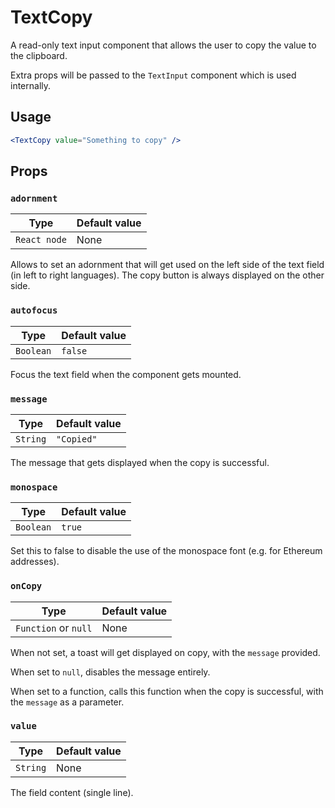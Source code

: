 # TextCopy

A read-only text input component that allows the user to copy the value to the clipboard.

Extra props will be passed to the `TextInput` component which is used internally.

## Usage

```jsx
<TextCopy value="Something to copy" />
```

## Props

### `adornment`

| Type         | Default value |
| ------------ | ------------- |
| `React node` | None          |

Allows to set an adornment that will get used on the left side of the text field (in left to right languages). The copy button is always displayed on the other side.

### `autofocus`

| Type      | Default value |
| --------- | ------------- |
| `Boolean` | `false`       |

Focus the text field when the component gets mounted.

### `message`

| Type     | Default value |
| -------- | ------------- |
| `String` | `"Copied"`    |

The message that gets displayed when the copy is successful.

### `monospace`

| Type      | Default value |
| --------- | ------------- |
| `Boolean` | `true`        |

Set this to false to disable the use of the monospace font (e.g. for Ethereum addresses).

### `onCopy`

| Type                 | Default value |
| -------------------- | ------------- |
| `Function` or `null` | None          |

When not set, a toast will get displayed on copy, with the `message` provided.

When set to `null`, disables the message entirely.

When set to a function, calls this function when the copy is successful, with the `message` as a parameter.

### `value`

| Type     | Default value |
| -------- | ------------- |
| `String` | None          |

The field content (single line).
